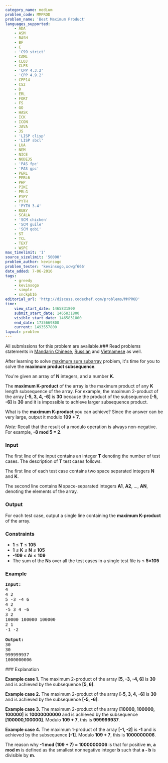 ```yaml
---
category_name: medium
problem_code: MMPROD
problem_name: 'Best Maximum Product'
languages_supported:
    - ADA
    - ASM
    - BASH
    - BF
    - C
    - 'C99 strict'
    - CAML
    - CLOJ
    - CLPS
    - 'CPP 4.3.2'
    - 'CPP 4.9.2'
    - CPP14
    - CS2
    - D
    - ERL
    - FORT
    - FS
    - GO
    - HASK
    - ICK
    - ICON
    - JAVA
    - JS
    - 'LISP clisp'
    - 'LISP sbcl'
    - LUA
    - NEM
    - NICE
    - NODEJS
    - 'PAS fpc'
    - 'PAS gpc'
    - PERL
    - PERL6
    - PHP
    - PIKE
    - PRLG
    - PYPY
    - PYTH
    - 'PYTH 3.4'
    - RUBY
    - SCALA
    - 'SCM chicken'
    - 'SCM guile'
    - 'SCM qobi'
    - ST
    - TCL
    - TEXT
    - WSPC
max_timelimit: '1'
source_sizelimit: '50000'
problem_author: kevinsogo
problem_tester: 'kevinsogo,xcwgf666'
date_added: 7-06-2016
tags:
    - greedy
    - kevinsogo
    - simple
    - snckpb16
editorial_url: 'http://discuss.codechef.com/problems/MMPROD'
time:
    view_start_date: 1465831800
    submit_start_date: 1465831800
    visible_start_date: 1465831800
    end_date: 1735669800
    current: 1493557800
layout: problem
---
```

All submissions for this problem are available.###  Read problems statements in [Mandarin Chinese](http://www.codechef.com/download/translated/SNCKPB16/mandarin/MMPROD.pdf), [Russian](http://www.codechef.com/download/translated/SNCKPB16/russian/MMPROD.pdf) and [Vietnamese](http://www.codechef.com/download/translated/SNCKPB16/vietnamese/MMPROD.pdf) as well.

After learning to solve [maximum sum subarray](https://www.codechef.com/problems/MMSUM/) problem, it's time for you to solve the **maximum product subsequence**.

You're given an array of **N** integers, and a number **K**.

The **maximum K-product** of the array is the maximum product of any **K** length subsequence of the array. For example, the maximum 2-product of the array **\[-5, 3, 4, -6\]** is **30** because the product of the subsequence **\[-5, -6\]** is **30** and it is impossible to achieve larger subsequence product.

What is the **maximum **K**-product** you can achieve? Since the answer can be very large, output it modulo **109 + 7**.

_Note:_ Recall that the result of a modulo operation is always non-negative. For example, **-8 mod 5 = 2**.

### Input

The first line of the input contains an integer **T** denoting the number of test cases. The description of **T** test cases follows.

The first line of each test case contains two space separated integers **N** and **K**.

The second line contains **N** space-separated integers **A1**, **A2**, ..., **AN**, denoting the elements of the array.

### Output

For each test case, output a single line containing the **maximum K-product** of the array.

### Constraints

- **1** ≤ **T** ≤ **105**
- **1** ≤ **K** ≤ **N** ≤ **105**
- **-109** ≤ **Ai** ≤ **109**
- The sum of the **N**s over all the test cases in a single test file is ≤ **5×105**

### Example

<pre><b>Input:</b>
<tt>4
4 2
5 -3 -4 6
4 2
-5 3 4 -6
3 2
10000 100000 100000
2 1
-1 -2</tt>

<b>Output:</b>
<tt>30
30
999999937
1000000006</tt>
</pre>### Explanation

**Example case 1.** The maximum 2-product of the array **\[5, -3, -4, 6\]** is **30** and is achieved by the subsequence **\[5, 6\]**.

**Example case 2.** The maximum 2-product of the array **\[-5, 3, 4, -6\]** is **30** and is achieved by the subsequence **\[-5, -6\]**.

**Example case 3.** The maximum 2-product of the array **\[10000, 100000, 100000\]** is **10000000000** and is achieved by the subsequence **\[100000,100000\]**. Modulo **109 + 7**, this is **999999937**.

**Example case 4.** The maximum 1-product of the array **\[-1, -2\]** is **-1** and is achieved by the subsequence **\[-1\]**. Modulo **109 + 7**, this is **1000000006**.

The reason why **-1 mod (109 + 7) = 1000000006** is that for positive **m**, **a mod m** is defined as the smallest nonnegative integer **b** such that **a - b** is divisible by **m**.

